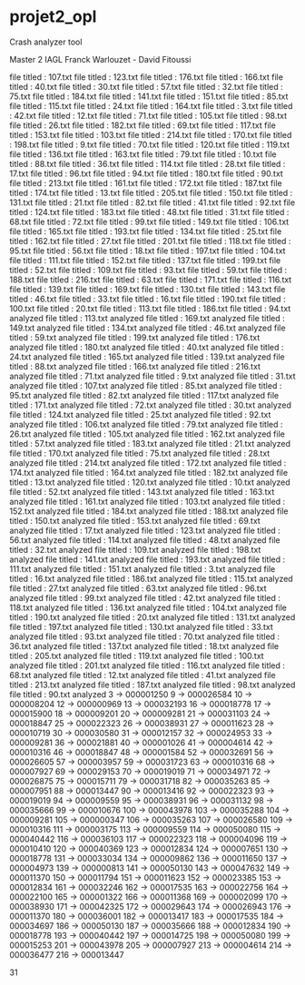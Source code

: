 # projet2_opl
Crash analyzer tool

Master 2 IAGL Franck Warlouzet - David Fitoussi

file titled : 107.txt
file titled : 123.txt
file titled : 176.txt
file titled : 166.txt
file titled : 40.txt
file titled : 30.txt
file titled : 57.txt
file titled : 32.txt
file titled : 75.txt
file titled : 184.txt
file titled : 141.txt
file titled : 151.txt
file titled : 85.txt
file titled : 115.txt
file titled : 24.txt
file titled : 164.txt
file titled : 3.txt
file titled : 42.txt
file titled : 12.txt
file titled : 71.txt
file titled : 105.txt
file titled : 98.txt
file titled : 26.txt
file titled : 182.txt
file titled : 69.txt
file titled : 117.txt
file titled : 153.txt
file titled : 103.txt
file titled : 214.txt
file titled : 170.txt
file titled : 198.txt
file titled : 9.txt
file titled : 70.txt
file titled : 120.txt
file titled : 119.txt
file titled : 136.txt
file titled : 163.txt
file titled : 79.txt
file titled : 10.txt
file titled : 88.txt
file titled : 36.txt
file titled : 114.txt
file titled : 28.txt
file titled : 17.txt
file titled : 96.txt
file titled : 94.txt
file titled : 180.txt
file titled : 90.txt
file titled : 213.txt
file titled : 161.txt
file titled : 172.txt
file titled : 187.txt
file titled : 174.txt
file titled : 13.txt
file titled : 205.txt
file titled : 150.txt
file titled : 131.txt
file titled : 21.txt
file titled : 82.txt
file titled : 41.txt
file titled : 92.txt
file titled : 124.txt
file titled : 183.txt
file titled : 48.txt
file titled : 31.txt
file titled : 68.txt
file titled : 72.txt
file titled : 99.txt
file titled : 149.txt
file titled : 106.txt
file titled : 165.txt
file titled : 193.txt
file titled : 134.txt
file titled : 25.txt
file titled : 162.txt
file titled : 27.txt
file titled : 201.txt
file titled : 118.txt
file titled : 95.txt
file titled : 56.txt
file titled : 18.txt
file titled : 197.txt
file titled : 104.txt
file titled : 111.txt
file titled : 152.txt
file titled : 137.txt
file titled : 199.txt
file titled : 52.txt
file titled : 109.txt
file titled : 93.txt
file titled : 59.txt
file titled : 188.txt
file titled : 216.txt
file titled : 63.txt
file titled : 171.txt
file titled : 116.txt
file titled : 139.txt
file titled : 169.txt
file titled : 130.txt
file titled : 143.txt
file titled : 46.txt
file titled : 33.txt
file titled : 16.txt
file titled : 190.txt
file titled : 100.txt
file titled : 20.txt
file titled : 113.txt
file titled : 186.txt
file titled : 94.txt analyzed
file titled : 113.txt analyzed
file titled : 169.txt analyzed
file titled : 149.txt analyzed
file titled : 134.txt analyzed
file titled : 46.txt analyzed
file titled : 59.txt analyzed
file titled : 199.txt analyzed
file titled : 176.txt analyzed
file titled : 180.txt analyzed
file titled : 40.txt analyzed
file titled : 24.txt analyzed
file titled : 165.txt analyzed
file titled : 139.txt analyzed
file titled : 88.txt analyzed
file titled : 166.txt analyzed
file titled : 216.txt analyzed
file titled : 71.txt analyzed
file titled : 9.txt analyzed
file titled : 31.txt analyzed
file titled : 107.txt analyzed
file titled : 85.txt analyzed
file titled : 95.txt analyzed
file titled : 82.txt analyzed
file titled : 117.txt analyzed
file titled : 171.txt analyzed
file titled : 72.txt analyzed
file titled : 30.txt analyzed
file titled : 124.txt analyzed
file titled : 25.txt analyzed
file titled : 92.txt analyzed
file titled : 106.txt analyzed
file titled : 79.txt analyzed
file titled : 26.txt analyzed
file titled : 105.txt analyzed
file titled : 162.txt analyzed
file titled : 57.txt analyzed
file titled : 183.txt analyzed
file titled : 21.txt analyzed
file titled : 170.txt analyzed
file titled : 75.txt analyzed
file titled : 28.txt analyzed
file titled : 214.txt analyzed
file titled : 172.txt analyzed
file titled : 174.txt analyzed
file titled : 164.txt analyzed
file titled : 182.txt analyzed
file titled : 13.txt analyzed
file titled : 120.txt analyzed
file titled : 10.txt analyzed
file titled : 52.txt analyzed
file titled : 143.txt analyzed
file titled : 163.txt analyzed
file titled : 161.txt analyzed
file titled : 103.txt analyzed
file titled : 152.txt analyzed
file titled : 184.txt analyzed
file titled : 188.txt analyzed
file titled : 150.txt analyzed
file titled : 153.txt analyzed
file titled : 69.txt analyzed
file titled : 17.txt analyzed
file titled : 123.txt analyzed
file titled : 56.txt analyzed
file titled : 114.txt analyzed
file titled : 48.txt analyzed
file titled : 32.txt analyzed
file titled : 109.txt analyzed
file titled : 198.txt analyzed
file titled : 141.txt analyzed
file titled : 193.txt analyzed
file titled : 111.txt analyzed
file titled : 151.txt analyzed
file titled : 3.txt analyzed
file titled : 16.txt analyzed
file titled : 186.txt analyzed
file titled : 115.txt analyzed
file titled : 27.txt analyzed
file titled : 63.txt analyzed
file titled : 96.txt analyzed
file titled : 99.txt analyzed
file titled : 42.txt analyzed
file titled : 118.txt analyzed
file titled : 136.txt analyzed
file titled : 104.txt analyzed
file titled : 190.txt analyzed
file titled : 20.txt analyzed
file titled : 131.txt analyzed
file titled : 197.txt analyzed
file titled : 130.txt analyzed
file titled : 33.txt analyzed
file titled : 93.txt analyzed
file titled : 70.txt analyzed
file titled : 36.txt analyzed
file titled : 137.txt analyzed
file titled : 18.txt analyzed
file titled : 205.txt analyzed
file titled : 119.txt analyzed
file titled : 100.txt analyzed
file titled : 201.txt analyzed
file titled : 116.txt analyzed
file titled : 68.txt analyzed
file titled : 12.txt analyzed
file titled : 41.txt analyzed
file titled : 213.txt analyzed
file titled : 187.txt analyzed
file titled : 98.txt analyzed
file titled : 90.txt analyzed
3 -> 000001250
9 -> 000026584
10 -> 000008204
12 -> 000000969
13 -> 000032193
16 -> 000018778
17 -> 000015900
18 -> 000009201
20 -> 000009281
21 -> 000031103
24 -> 000018847
25 -> 000022323
26 -> 000038931
27 -> 000011623
28 -> 000010719
30 -> 000030580
31 -> 000012157
32 -> 000024953
33 -> 000009281
36 -> 000021881
40 -> 000001026
41 -> 000004614
42 -> 000010316
46 -> 000018847
48 -> 000001584
52 -> 000032691
56 -> 000026605
57 -> 000003957
59 -> 000031723
63 -> 000010316
68 -> 000007927
69 -> 000029153
70 -> 000019019
71 -> 000034971
72 -> 000026875
75 -> 000015711
79 -> 000031718
82 -> 000035263
85 -> 000007951
88 -> 000013447
90 -> 000013416
92 -> 000022323
93 -> 000019019
94 -> 000009559
95 -> 000038931
96 -> 000031132
98 -> 000035666
99 -> 000010676
100 -> 000043978
103 -> 000035288
104 -> 000009281
105 -> 000000347
106 -> 000035263
107 -> 000026580
109 -> 000010316
111 -> 000003175
113 -> 000009559
114 -> 000050080
115 -> 000040442
116 -> 000036103
117 -> 000022323
118 -> 000004096
119 -> 000010410
120 -> 000040369
123 -> 000012834
124 -> 000007651
130 -> 000018778
131 -> 000033034
134 -> 000009862
136 -> 000011650
137 -> 000004973
139 -> 000000813
141 -> 000050130
143 -> 000047632
149 -> 000011370
150 -> 000011794
151 -> 000011623
152 -> 000023385
153 -> 000012834
161 -> 000032246
162 -> 000017535
163 -> 000022756
164 -> 000022100
165 -> 000001322
166 -> 000011368
169 -> 000002099
170 -> 000038930
171 -> 000042325
172 -> 000029643
174 -> 000026943
176 -> 000011370
180 -> 000036001
182 -> 000013417
183 -> 000017535
184 -> 000034697
186 -> 000050130
187 -> 000035666
188 -> 000012834
190 -> 000018778
193 -> 000040442
197 -> 000014725
198 -> 000050080
199 -> 000015253
201 -> 000043978
205 -> 000007927
213 -> 000004614
214 -> 000036477
216 -> 000013447

31